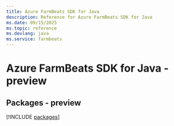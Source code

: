 ```yaml
---
title: Azure FarmBeats SDK for Java
description: Reference for Azure FarmBeats SDK for Java
ms.date: 09/15/2025
ms.topic: reference
ms.devlang: java
ms.service: farmbeats
---
```

# Azure FarmBeats SDK for Java - preview
## Packages - preview
[!INCLUDE [packages](farmbeats-index.md)]